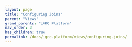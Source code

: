 ```yaml
---
layout: page
title: "Configuring Joins"
parent: "Views"
grand_parents: "iGRC Platform"
nav_order: 3
has_children: true
permalink: /docs/igrc-platform/views/configuring-joins/
---
```

